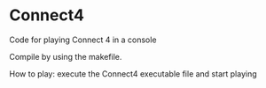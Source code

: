 # Connect4
Code for playing Connect 4 in a console

Compile by using the makefile.

How to play: execute the Connect4 executable file and start playing
